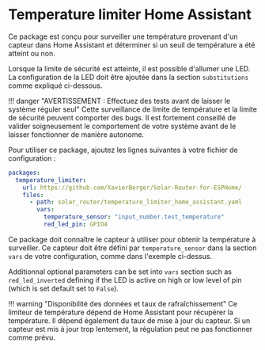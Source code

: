 # Temperature limiter Home Assistant

Ce package est conçu pour surveiller une température provenant d'un capteur dans Home Assistant et déterminer si un seuil de température a été atteint ou non.

Lorsque la limite de sécurité est atteinte, il est possible d'allumer une LED. La configuration de la LED doit être ajoutée dans la section `substitutions` comme expliqué ci-dessous.

!!! danger "AVERTISSEMENT : Effectuez des tests avant de laisser le système réguler seul"
    Cette surveillance de limite de température et la limite de sécurité peuvent comporter des bugs. Il est fortement conseillé de valider soigneusement le comportement de votre système avant de le laisser fonctionner de manière autonome.

Pour utiliser ce package, ajoutez les lignes suivantes à votre fichier de configuration :

```yaml linenums="1"
packages:
  temperature_limiter:
    url: https://github.com/XavierBerger/Solar-Router-for-ESPHome/
    files:
      - path: solar_router/temperature_limiter_home_assistant.yaml
        vars:
          temperature_sensor: "input_number.test_temperature"
          red_led_pin: GPIO4
```

Ce package doit connaître le capteur à utiliser pour obtenir la température à surveiller. Ce capteur doit être défini par `temperature_sensor` dans la section `vars` de votre configuration, comme dans l'exemple ci-dessus.

Additionnal optional parameters can be set into `vars` section such as `red_led_inverted` defining if the LED is active on high or low level of pin (which is set default set to `False`).

!!! warning "Disponibilité des données et taux de rafraîchissement"
    Ce limiteur de température dépend de Home Assistant pour récupérer la température. Il dépend également du taux de mise à jour du capteur. Si un capteur est mis à jour trop lentement, la régulation peut ne pas fonctionner comme prévu.

